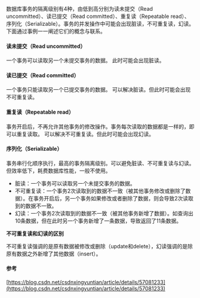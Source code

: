 数据库事务的隔离级别有4种，由低到高分别为读未提交（Read uncommitted）、读已提交（Read committed）、重复读（Repeatable read）、序列化（Serializable）。事务的并发操作中可能会出现脏读，不可重复读，幻读。下面通过事例一一阐述它们的概念与联系。
#### 读未提交（Read uncommitted）
一个事务可以读取另一个未提交事务的数据。
此时可能会出现脏读。
#### 读已提交（Read committed）
一个事务只能读取另一个已提交事务的数据。
可以解决脏读。但此时可能会出现不可重复读。
#### 重复读（Repeatable read）
事务开启后，不再允许其他事务的修改操作。事务每次读取的数据都是一样的，即可以重复读取。
可以解决不可重复读。但此时可能会出现幻读。
#### 序列化（Serializable）
事务串行化顺序执行，最高的事务隔离级别。可以避免脏读、不可重复读与幻读。但效率低下，耗费数据库性能，一般不使用。

- 脏读：一个事务可以读取另一个未提交事务的数据。
- 不可重复读：一个事务2次读取到的数据不一致（被其他事务修改或删除了数据）。在事务开启后，另一个事务如果修改或者删除了数据，则会导致2次读取到的数据不一致。
- 幻读：一个事务2次读取到的数据不一致（被其他事务新增了数据）。如查询出10条数据，但在此时另一个事务新增了一条数据，导致返回了11条数据。

**不可重复读和幻读的区别**

不可重复读强调的是原有数据被修改或删除（update和delete），幻读强调的是除原有数据之外新增了其他数据（insert）。

#### 参考
[https://blog.csdn.net/csdnxingyuntian/article/details/57081233](https://blog.csdn.net/csdnxingyuntian/article/details/57081233)